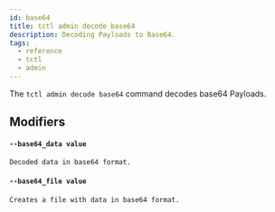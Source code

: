 ```yaml
---
id: base64
title: tctl admin decode base64
description: Decoding Payloads to Base64.
tags:
  - reference
  - tctl
  - admin
---
```


The `tctl admin decode base64` command decodes base64 Payloads.

## Modifiers

#### `--base64_data value`

    Decoded data in base64 format.

#### `--base64_file value`

    Creates a file with data in base64 format.